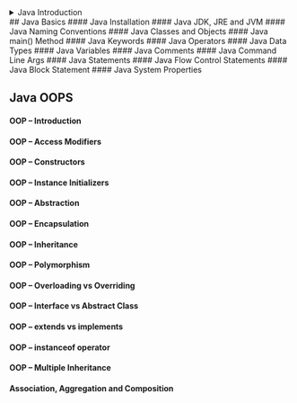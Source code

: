 
<details>
<summary> Java Introduction </summary>
  
  - What is Java Programming Language
  
  - History of Java
  
  - Features of Java
  
  - First Java Programm
</details> 
 ## Java Basics
   #### Java Installation
   #### Java JDK, JRE and JVM
   #### Java Naming Conventions
   #### Java Classes and Objects
   #### Java main() Method
   #### Java Keywords
   #### Java Operators
   #### Java Data Types
   #### Java Variables
   #### Java Comments
   #### Java Command Line Args
   #### Java Statements
   #### Java Flow Control Statements
   #### Java Block Statement
   #### Java System Properties
    
  ## Java OOPS
   #### OOP – Introduction
   #### OOP – Access Modifiers
   #### OOP – Constructors
   #### OOP – Instance Initializers
   #### OOP – Abstraction
   #### OOP – Encapsulation
   #### OOP – Inheritance
   #### OOP – Polymorphism
   #### OOP – Overloading vs Overriding
   #### OOP – Interface vs Abstract Class
   #### OOP – extends vs implements
   #### OOP – instanceof operator
   #### OOP – Multiple Inheritance
   #### Association, Aggregation and Composition
    
    
